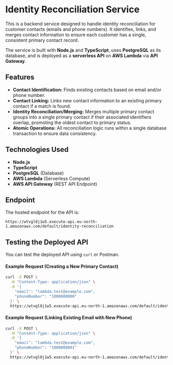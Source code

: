 # Identity Reconciliation Service

This is a backend service designed to handle identity reconciliation for customer contacts (emails and phone numbers). It identifies, links, and merges contact information to ensure each customer has a single, consistent primary contact record.

The service is built with **Node.js** and **TypeScript**, uses **PostgreSQL** as its database, and is deployed as a **serverless API** on **AWS Lambda** via **API Gateway**.

## Features

*   **Contact Identification:** Finds existing contacts based on email and/or phone number.
*   **Contact Linking:** Links new contact information to an existing primary contact if a match is found.
*   **Identity Reconciliation/Merging:** Merges multiple primary contact groups into a single primary contact if their associated identifiers overlap, promoting the oldest contact to primary status.
*   **Atomic Operations:** All reconciliation logic runs within a single database transaction to ensure data consistency.

## Technologies Used

*   **Node.js**
*   **TypeScript**
*   **PostgreSQL** (Database)
*   **AWS Lambda** (Serverless Compute)
*   **AWS API Gateway** (REST API Endpoint)

## Endpoint

The hosted endpoint for the API is:

`https://wtvgl8j1w5.execute-api.eu-north-1.amazonaws.com/default/identity-reconciliation`

## Testing the Deployed API

You can test the deployed API using `curl` or Postman.

#### Example Request (Creating a New Primary Contact)

```bash
curl -X POST \
  -H "Content-Type: application/json" \
  -d '{
    "email": "lambda.test@example.com",
    "phoneNumber": "1000000000"
  }' \
  https://wtvgl8j1w5.execute-api.eu-north-1.amazonaws.com/default/identity-reconciliation
```

#### Example Request (Linking Existing Email with New Phone)

```bash
curl -X POST \
  -H "Content-Type: application/json" \
  -d '{
    "email": "lambda.test@example.com",
    "phoneNumber": "1000000001"
  }' \
  https://wtvgl8j1w5.execute-api.eu-north-1.amazonaws.com/default/identity-reconciliation
```
